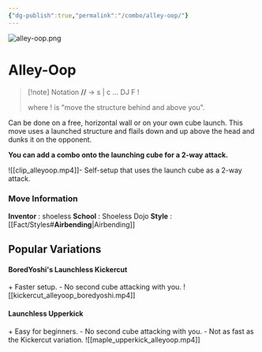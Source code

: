 ```yaml
---
{"dg-publish":true,"permalink":"/combo/alley-oop/"}
---
```


![alley-oop.png](/img/user/!source/alley-oop.png)
# Alley-Oop

> [!note] Notation
> **//**  -> s | c ... DJ F !
> 
> where ! is "move the structure behind and above you".

Can be done on a free, horizontal wall or on your own cube launch. This move uses a launched structure and flails down and up above the head and dunks it on the opponent.

**You can add a combo onto the launching cube for a 2-way attack.**

 ![[clip_alleyoop.mp4]]- Self-setup that uses the launch cube as a 2-way attack.
### Move Information
**Inventor** : shoeless
**School** : Shoeless Dojo
**Style** : [[Fact/Styles#**Airbending**\|Airbending]]


## Popular Variations

#### BoredYoshi's Launchless Kickercut
\+ Faster setup.
\- No second cube attacking with you.
![[kickercut_alleyoop_boredyoshi.mp4]]
#### Launchless Upperkick
\+ Easy for beginners.
\- No second cube attacking with you.
\- Not as fast as the Kickercut variation.
![[maple_upperkick_alleyoop.mp4]]

